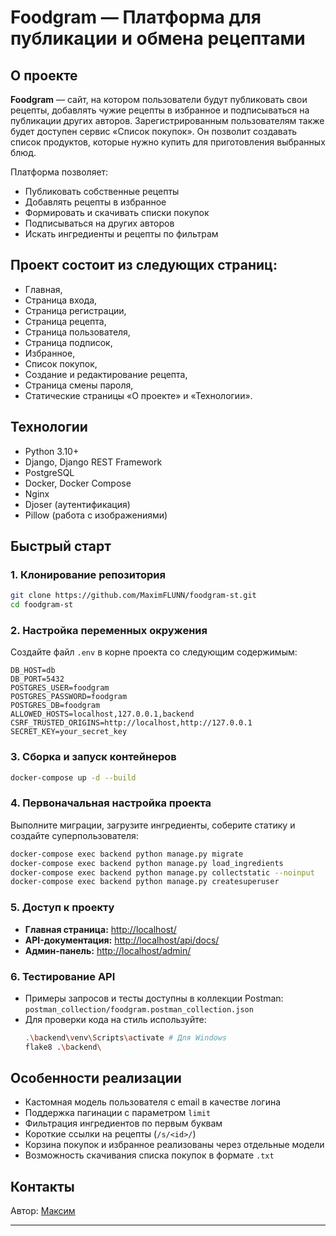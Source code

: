 # Foodgram — Платформа для публикации и обмена рецептами

## О проекте

**Foodgram** — сайт, на котором пользователи будут публиковать свои рецепты, добавлять чужие рецепты в избранное и подписываться на публикации других авторов. Зарегистрированным пользователям также будет доступен сервис «Список покупок». Он позволит создавать список продуктов, которые нужно купить для приготовления выбранных блюд.

Платформа позволяет:
- Публиковать собственные рецепты
- Добавлять рецепты в избранное
- Формировать и скачивать списки покупок
- Подписываться на других авторов
- Искать ингредиенты и рецепты по фильтрам

## Проект состоит из следующих страниц:
- Главная,
- Страница входа,
- Страница регистрации,
- Страница рецепта,
- Страница пользователя,
- Страница подписок,
- Избранное,
- Список покупок,
- Создание и редактирование рецепта,
- Страница смены пароля,
- Статические страницы «О проекте» и «Технологии».

## Технологии

- Python 3.10+
- Django, Django REST Framework
- PostgreSQL
- Docker, Docker Compose
- Nginx
- Djoser (аутентификация)
- Pillow (работа с изображениями)

## Быстрый старт

### 1. Клонирование репозитория

```sh
git clone https://github.com/MaximFLUNN/foodgram-st.git
cd foodgram-st
```

### 2. Настройка переменных окружения

Создайте файл `.env` в корне проекта со следующим содержимым:

```env
DB_HOST=db
DB_PORT=5432
POSTGRES_USER=foodgram
POSTGRES_PASSWORD=foodgram
POSTGRES_DB=foodgram
ALLOWED_HOSTS=localhost,127.0.0.1,backend
CSRF_TRUSTED_ORIGINS=http://localhost,http://127.0.0.1
SECRET_KEY=your_secret_key
```

### 3. Сборка и запуск контейнеров

```sh
docker-compose up -d --build
```

### 4. Первоначальная настройка проекта

Выполните миграции, загрузите ингредиенты, соберите статику и создайте суперпользователя:

```sh
docker-compose exec backend python manage.py migrate
docker-compose exec backend python manage.py load_ingredients
docker-compose exec backend python manage.py collectstatic --noinput
docker-compose exec backend python manage.py createsuperuser
```

### 5. Доступ к проекту

- **Главная страница:** [http://localhost/](http://localhost/)
- **API-документация:** [http://localhost/api/docs/](http://localhost/api/docs/)
- **Админ-панель:** [http://localhost/admin/](http://localhost/admin/)

### 6. Тестирование API

- Примеры запросов и тесты доступны в коллекции Postman:
  `postman_collection/foodgram.postman_collection.json`
- Для проверки кода на стиль используйте:
  ```sh
  .\backend\venv\Scripts\activate # Для Windows
  flake8 .\backend\
  ```

## Особенности реализации

- Кастомная модель пользователя с email в качестве логина
- Поддержка пагинации с параметром `limit`
- Фильтрация ингредиентов по первым буквам
- Короткие ссылки на рецепты (`/s/<id>/`)
- Корзина покупок и избранное реализованы через отдельные модели
- Возможность скачивания списка покупок в формате `.txt`

## Контакты

Автор: [Максим](https://github.com/MaximFLUNN)

---
